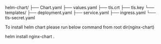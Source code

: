 helm-chart/
  ├── Chart.yaml
  ├── values.yaml
  ├── tls.crt
  ├── tls.key
  └── templates/
      ├── deployment.yaml
      ├── service.yaml
      ├── ingress.yaml
      └── tls-secret.yaml


To install helm chart please run below command from root dir(nginx-chart)

helm install nginx-chart .

